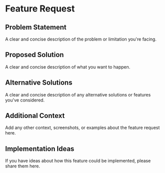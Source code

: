 # Feature Request

## Problem Statement
A clear and concise description of the problem or limitation you're facing.

## Proposed Solution
A clear and concise description of what you want to happen.

## Alternative Solutions
A clear and concise description of any alternative solutions or features you've considered.

## Additional Context
Add any other context, screenshots, or examples about the feature request here.

## Implementation Ideas
If you have ideas about how this feature could be implemented, please share them here.